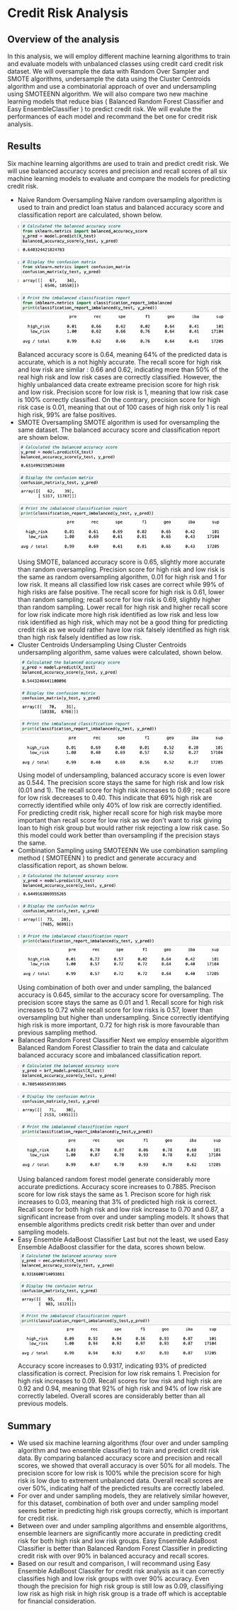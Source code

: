 # Credit Risk Analysis
## Overview of the analysis
In this analysis, we will employ different machine learning algorithms to train and evaluate models with unbalanced classes using credit card credit risk dataset.  We will oversample the data with Random Over Sampler and SMOTE algorithms, undersample the data using the Cluster Centroids algorithm and use a combinatorial approach of over and undersampling using SMOTEENN algorithm. We will also compare two new machine learning models that reduce bias ( Balanced Random Forest Classifier and Easy EnsembleClassifier ) to predict credit risk. We will evalute the performances of each model and recommand the bet one for credit risk analysis. 
## Results
Six machine learning algorithms are used to train and predict credit risk. We will use balanced accuracy scores and precision and recall scores of all six machine learning models to evaluate and compare the models for predicting credit risk.

- Naive Random Oversampling
Naive random oversampling algorithm is used to train and predict loan status and balanced accuracy score and classification report are calculated, shown below. <br/>
![ROS](/Resources/ROS.png) <br/>
Balanced accuracy score is 0.64, meaning 64% of the predicted data is accurate, which is a not highly accurate. The recall score for high risk and low risk are similar : 0.66 and 0.62, indicating more than 50% of the real high risk and low risk cases are correctly classified. However, the highly unbalanced data create extreame precision score for high risk and low risk. Precision score for low risk is 1, meaning that low risk case is 100% correctly classified. On the contrary, precision score for high risk case is 0.01, meaning that out of 100 cases of high risk only 1 is real high risk, 99% are false positives. 
- SMOTE Oversampling
SMOTE algorithm is used for oversampling the same dataset. The balanced accuracy score and classification report are shown below.<br/>
![SMOTE](/Resources/SMOTE.png) <br/>
Using SMOTE, balanced accuracy score is 0.65, slightly more accurate than random oversampling. Precision score for high risk and low risk is the same as random oversampling algorithm, 0.01 for high risk and 1 for low risk. It means all classified low risk cases are correct while 99% of high risks are false positive. The recall score for high risk is 0.61, lower than random sampling; recall socre for low risk is 0.69, slightly higher than random sampling. Lower recall for high risk and higher recall score for low risk indicate more high risk identified as low risk and less low risk identified as high risk, which may not be a good thing for predicting credit risk as we would rather have low risk falsely identified as high risk than high risk falsely identified as low risk. 
- Cluster Centroids Undersampling 
Using Cluster Centroids undersampling algorithm, same values were calculated, shown below.<br/>
![CC](/Resources/CC.png) <br/>
Using model of undersampling, balanced accuracy score is even lower as 0.544. The precision score stays the same for high risk and low risk (0.01 and 1). The recall score for high risk increases to 0.69 ; recall score for low risk decreases to 0.40. This indicate that 69% high risk are correctly identified while only 40% of low risk are correctly identified. For predicting credit risk, higher recall score for high risk maybe more important than recall score for low risk as we don't want to risk giving loan to high risk group but would rather risk rejecting a low risk case. So this model could work better than oversampling if the precision stays the same.
- Combination Sampling using SMOTEENN
We use combination sampling method ( SMOTEENN ) to predict and generate accuracy and classification report, as shown below.<br/>
![SMOTEENN](/Resources/SMOTEENN.png) <br/>
Using combination of both over and under sampling, the balanced accuracy is 0.645, similar to the accuracy score for oversampling. The precision score stays the same as 0.01 and 1. Recall score for high risk increases to 0.72 while recall score for low risks is 0.57, lower than oversampling but higher than undersampling.  Since correctly identifying high risk is more important, 0.72 for high risk is more favourable than previous sampling method. 
- Balanced Random Forest Classifier
Next we employ ensemble algorithm Balanced Random Forest Classifier to train the data and calculate balanced accuracy score and imbalanced classification report.<br/>
![BRF](/Resources/BRF.png) <br/>
Using balanced random forest model generate considerably more accurate predictions. Accuracy score increases to 0.7885. Precison score for low risk stays the same as 1. Precison score for high risk increases to 0.03, meaning that 3% of predicted high risk is correct. Recall score for both high risk and low risk increase to 0.70 and 0.87, a significant increase from over and under sampling models. It shows that ensemble algorithms predicts credit risk better than over and under sampling models.
- Easy Ensemble AdaBoost Classifier
Last but not the least, we used Easy Ensemble AdaBoost classifier for the data, scores shown below. <br/>
![EEC](/Resources/EEC.png) <br/>
Accuracy score increases to 0.9317, indicating 93% of predicted classification is correct. Precision for low risk remains 1. Precision for high risk increases to 0.09. Recall scores for low risk and high risk are 0.92 and 0.94, meaning that 92% of high risk and 94% of low risk are correctly labeled. Overall scores are considerably better than all previous models.

## Summary
- We used six machine learning algorithms (four over and under sampling algorithm and two ensemble classifier) to train and predict credit risk data. By comparing balanced accuracy score and precision and recall scores, we showed that overall accuracy is over 50% for all models. The precision score for low risk is 100% while the precision score for high risk is low due to extrement unbalanced data. Overall recall scores are over 50%, indicating half of the predicted results are correctly labeled. 
- For over and under sampling models, they are relatively similar however, for this dataset, combination of both over and under sampling model seems better in predicting high risk groups correctly, which is important for credit risk.
- Between over and under sampling algorithms and ensemble algorithms, ensemble learners are significantly more accurate in predicting credit risk for both high risk and low risk groups. Easy Ensemble AdaBoost Classifier is better than Balanced Random Forest Classifier in predicting credit risk with over 90% in balanced accuracy and recall scores. 
- Based on our result and comparison, I will recommand using Easy Ensemble AdaBoost Classifer for credit risk analysis as it can correctly classifies high and low risk groups with over 90% accuracy. Even though the precision for high risk group is still low as 0.09, classifiying low risk as high risk in high risk group is a trade off which is acceptable for financial consideration. 
